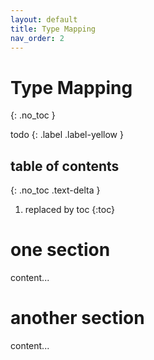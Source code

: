```yaml
---
layout: default
title: Type Mapping
nav_order: 2
---
```


# Type Mapping
{: .no_toc }

todo
{: .label .label-yellow }

## table of contents
{: .no_toc .text-delta }

1. replaced by toc
{:toc}


# one section

content...

# another section

content...
